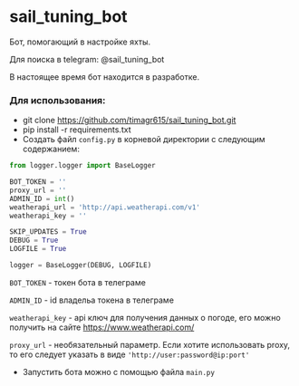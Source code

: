 # sail_tuning_bot
Бот, помогающий в настройке яхты.

Для поиска в telegram: @sail_tuning_bot

В настоящее время бот находится в разработке.


### Для использования:

- git clone https://github.com/timagr615/sail_tuning_bot.git
- pip install -r requirements.txt
- Создать файл `config.py` в корневой директории с следующим содержанием:

```python
from logger.logger import BaseLogger

BOT_TOKEN = ''
proxy_url = ''
ADMIN_ID = int()
weatherapi_url = 'http://api.weatherapi.com/v1'
weatherapi_key = ''

SKIP_UPDATES = True
DEBUG = True
LOGFILE = True

logger = BaseLogger(DEBUG, LOGFILE)
```
`BOT_TOKEN` - токен бота в телеграме

`ADMIN_ID` - id владельа токена в телеграме

`weatherapi_key` - api ключ для получения данных о погоде, его можно получить на сайте https://www.weatherapi.com/

`proxy_url` - необязательный параметр. Если хотите использовать proxy, то его следует указать в виде `'http://user:password@ip:port'`

- Запустить бота можно с помощью файла `main.py`
